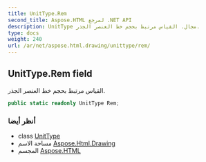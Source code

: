 ```yaml
---
title: UnitType.Rem
second_title: Aspose.HTML لمرجع .NET API
description: UnitType مجال. القياس مرتبط بحجم خط العنصر الجذر.
type: docs
weight: 240
url: /ar/net/aspose.html.drawing/unittype/rem/
---
```

## UnitType.Rem field

القياس مرتبط بحجم خط العنصر الجذر.

```csharp
public static readonly UnitType Rem;
```

### أنظر أيضا

* class [UnitType](../)
* مساحة الاسم [Aspose.Html.Drawing](../../unittype/)
* المجسم [Aspose.HTML](../../../)


